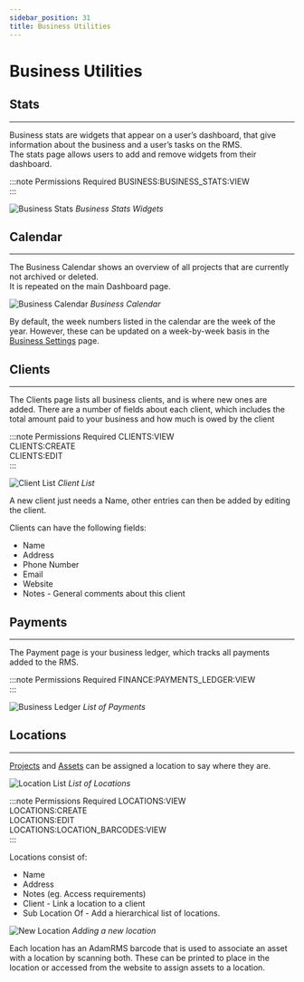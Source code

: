 ```yaml
---
sidebar_position: 31
title: Business Utilities
---
```


# Business Utilities

## Stats
---
Business stats are widgets that appear on a user’s dashboard, that give information about the business and a user’s tasks on the RMS.  
The stats page allows users to add and remove widgets from their dashboard.

:::note Permissions Required
BUSINESS:BUSINESS_STATS:VIEW  
:::

![Business Stats](/img/tutorial/businesses/utilities-stats.png "Business Stats Widgets")
*Business Stats Widgets*

## Calendar
---
The Business Calendar shows an overview of all projects that are currently not archived or deleted.  
It is repeated on the main Dashboard page.

![Business Calendar](/img/tutorial/businesses/utilities-calendar.png "Business Calendar")
*Business Calendar*

By default, the week numbers listed in the calendar are the week of the year. However, these can be updated on a week-by-week basis in the [Business Settings](./business-settings) page.

## Clients
---
The Clients page lists all business clients, and is where new ones are added.
There are a number of fields about each client, which includes the total amount paid to your business and how much is owed by the client

:::note Permissions Required
CLIENTS:VIEW  
CLIENTS:CREATE  
CLIENTS:EDIT  
:::

![Client List](/img/tutorial/businesses/utilities-clients.png)
*Client List*

A new client just needs a Name, other entries can then be added by editing the client.

Clients can have the following fields:
- Name
- Address
- Phone Number
- Email
- Website
- Notes - General comments about this client


## Payments
---
The Payment page is your business ledger, which tracks all payments added to the RMS.

:::note Permissions Required
FINANCE:PAYMENTS_LEDGER:VIEW  
:::

![Business Ledger](/img/tutorial/businesses/utilities-ledger.png "Business Ledger")
*List of Payments*

## Locations
---
[Projects](./../projects/overview) and [Assets](./../assets) can be assigned a location to say where they are.

![Location List](/img/tutorial/businesses/utilities-locations.png "Location List")
*List of Locations*

:::note Permissions Required
LOCATIONS:VIEW  
LOCATIONS:CREATE  
LOCATIONS:EDIT  
LOCATIONS:LOCATION_BARCODES:VIEW  
::: 

Locations consist of:
- Name
- Address
- Notes (eg. Access requirements)
- Client - Link a location to a client
- Sub Location Of - Add a hierarchical list of locations.

![New Location](/img/tutorial/businesses/utilities-locations-new.png "New Location popup")
*Adding a new location*

Each location has an AdamRMS barcode that is used to associate an asset with a location by scanning both. These can be printed to place in the location or accessed from the website to assign assets to a location.

